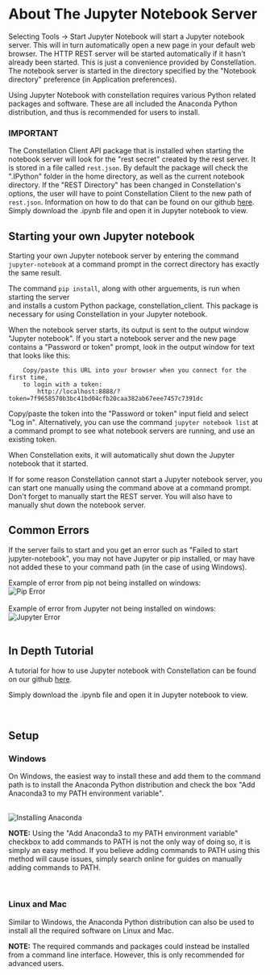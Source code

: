# About The Jupyter Notebook Server

Selecting Tools -> Start Jupyter Notebook will start a Jupyter notebook
server. This will in turn automatically open a new page in your default
web browser. The HTTP REST server will be started automatically if it
hasn't already been started. This is just a convenience provided by
Constellation. The notebook server is started in the directory specified by the
"Notebook directory" preference (in Application preferences).

Using Jupyter Notebook with constellation requires various Python related packages and software.
These are all included the Anaconda Python distribution, and thus is recommended for users to install.


### IMPORTANT
The Constellation Client API package that is installed when starting the 
notebook server will look for the "rest secret" created by the rest server.
It is stored in a file called `rest.json`.
By default the package will check the ".IPython" folder in the 
home directory, as well as the current notebook directory.
If the "REST Directory" has been changed in Constellation's options, the user will have to point Constellation
Client to the new path of `rest.json`. Information on how to do that can be found 
on our github [here](https://github.com/constellation-app/constellation-training/blob/master/Analyst%20Training/Exercise%2010%20-%20Network%20Analysis%20With%20Python/notebooks_and_constellation.ipynb).
Simply download the .ipynb file and open it in Jupyter notebook to view.

## Starting your own Jupyter notebook

Starting your own Jupyter notebook server by entering the command
`jupyter-notebook` at a command prompt in the correct directory has
exactly the same result. 

The command `pip install`, along with other arguements, is run when starting the server  
and installs a custom Python package, constellation_client.
This package is necessary for using Constellation in your Jupyter notebook.

When the notebook server starts, its output is sent to the output window
"Jupyter notebook". If you start a notebook server and the new page
contains a "Password or token" prompt, look in the output window for
text that looks like this:

        Copy/paste this URL into your browser when you connect for the first time,
        to login with a token:
            http://localhost:8888/?token=7f9658570b3bc41bd04cfb20caa382ab67eee7457c7391dc
            

Copy/paste the token into the "Password or token" input field and select
"Log in". Alternatively, you can use the command `jupyter notebook list`
at a command prompt to see what notebook servers are running, and use an
existing token.

When Constellation exits, it will automatically shut down the Jupyter
notebook that it started.

If for some reason Constellation cannot start a Jupyter notebook server,
you can start one manually using the command above at a command prompt.
Don't forget to manually start the REST server. You will also have to
manually shut down the notebook server.

## Common Errors
If the server fails to start and you get an error such as "Failed to start jupyter-notebook", 
you may not have Jupyter or pip installed, or may have not added these to your 
command path (in the case of using Windows).

Example of error from pip not being installed on windows:
<br />
<img src="../ext/docs/CoreUtilities/src/au/gov/asd/tac/constellation/utilities/PipError.png" alt="Pip Error" />
<br />
<br />
Example of error from Jupyter not being installed on windows:
<br />
<img src="../ext/docs/CoreUtilities/src/au/gov/asd/tac/constellation/utilities/JupyterError.png" alt="Jupyter Error" />
<br />
<br />

## In Depth Tutorial

A tutorial for how to use Jupyter notebook with Constellation can be found on our github
[here](https://github.com/constellation-app/constellation-training/blob/master/Analyst%20Training/Exercise%2010%20-%20Network%20Analysis%20With%20Python/notebooks_and_constellation.ipynb).

Simply download the .ipynb file and open it in Jupyter notebook to view.

<br />

## Setup

### Windows
On Windows, the easiest way to install these and add them to the command path is to install the 
Anaconda Python distribution and check the box "Add Anaconda3 to my PATH environment variable".

<br />
<img src="../ext/docs/CoreUtilities/src/au/gov/asd/tac/constellation/utilities/AnacondaInstall.png" alt="Installing Anaconda" />
<br />

**NOTE:** Using the "Add Anaconda3 to my PATH environment variable" checkbox to add commands to PATH is not the only way of doing so, it is simply an easy method.
If you believe adding commands to PATH using this method will cause issues, simply search online for guides on manually adding commands to PATH.

<br />

### Linux and Mac
Similar to Windows, the Anaconda Python distribution can also be used to install 
all the required software on Linux and Mac.

**NOTE:** The required commands and packages could instead be installed from a command 
line interface. However, this is only recommended for advanced users.

